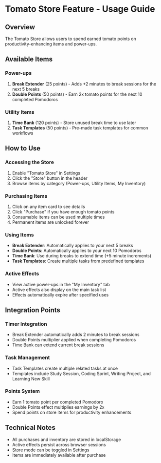 # Tomato Store Feature - Usage Guide

## Overview

The Tomato Store allows users to spend earned tomato points on productivity-enhancing items and power-ups.

## Available Items

### Power-ups

1. **Break Extender** (25 points) - Adds +2 minutes to break sessions for the next 5 breaks
2. **Double Points** (50 points) - Earn 2x tomato points for the next 10 completed Pomodoros

### Utility Items

1. **Time Bank** (120 points) - Store unused break time to use later
2. **Task Templates** (50 points) - Pre-made task templates for common workflows

## How to Use

### Accessing the Store

1. Enable "Tomato Store" in Settings
2. Click the "Store" button in the header
3. Browse items by category (Power-ups, Utility Items, My Inventory)

### Purchasing Items

1. Click on any item card to see details
2. Click "Purchase" if you have enough tomato points
3. Consumable items can be used multiple times
4. Permanent items are unlocked forever

### Using Items

- **Break Extender**: Automatically applies to your next 5 breaks
- **Double Points**: Automatically applies to your next 10 Pomodoros
- **Time Bank**: Use during breaks to extend time (+5 minute increments)
- **Task Templates**: Create multiple tasks from predefined templates

### Active Effects

- View active power-ups in the "My Inventory" tab
- Active effects also display on the main task list
- Effects automatically expire after specified uses

## Integration Points

### Timer Integration

- Break Extender automatically adds 2 minutes to break sessions
- Double Points multiplier applied when completing Pomodoros
- Time Bank can extend current break sessions

### Task Management

- Task Templates create multiple related tasks at once
- Templates include Study Session, Coding Sprint, Writing Project, and Learning New Skill

### Points System

- Earn 1 tomato point per completed Pomodoro
- Double Points effect multiplies earnings by 2x
- Spend points on store items for productivity enhancements

## Technical Notes

- All purchases and inventory are stored in localStorage
- Active effects persist across browser sessions
- Store mode can be toggled in Settings
- Items are immediately available after purchase
